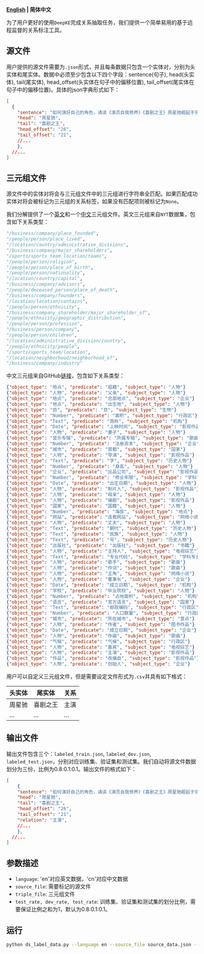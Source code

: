 <p align="left">
  <b> <a href="https://github.com/zjunlp/DeepKE/blob/main/example/re/prepare-data/README.md">English</a> | 简体中文</b>
</p>

为了用户更好的使用`DeepKE`完成关系抽取任务，我们提供一个简单易用的基于远程监督的关系标注工具。

## 源文件

用户提供的源文件需要为`.json`形式，并且每条数据只包含一个实体对，分别为头实体和尾实体。数据中必须至少包含以下四个字段：sentence(句子), head(头实体), tail(尾实体), head_offset(头实体在句子中的偏移位置), tail_offset(尾实体在句子中的偏移位置)。具体的json字典形式如下：

```json
[
  {
    "sentence": "如何演好自己的角色，请读《演员自我修养》《喜剧之王》周星驰崛起于穷困潦倒之中的独门秘笈",
    "head": "周星驰",
    "tail": "喜剧之王",
    "head_offset": "26",
    "tail_offset": "21",
    //...
	},
  //...
]
```

## 三元组文件

源文件中的实体对将会与三元组文件中的三元组进行字符串全匹配。如果匹配成功实体对将会被标记为三元组的关系标签，如果没有匹配项则被标记为`None`。

我们分解提供了一个[英文](https://drive.google.com/drive/folders/1HHkm3RBI3okiu8jGs-Wn0vP_-0hz7pb2?usp=sharing)和一个[中文](https://drive.google.com/file/d/1YpaMpivodG39p53MM9sMpB41q4EoiQhH/view?usp=sharing)三元组文件。英文三元组来自`NYT`数据集，包含如下关系类型：

```python
"/business/company/place_founded",
"/people/person/place_lived",
"/location/country/administrative_divisions",
"/business/company/major_shareholders",
"/sports/sports_team_location/teams",
"/people/person/religion",
"/people/person/place_of_birth",
"/people/person/nationality",
"/location/country/capital",
"/business/company/advisors",
"/people/deceased_person/place_of_death",
"/business/company/founders",
"/location/location/contains",
"/people/person/ethnicity",
"/business/company_shareholder/major_shareholder_of",
"/people/ethnicity/geographic_distribution",
"/people/person/profession",
"/business/person/company",
"/people/person/children",
"/location/administrative_division/country",
"/people/ethnicity/people",
"/sports/sports_team/location",
"/location/neighborhood/neighborhood_of",
"/business/company/industry"
```

中文三元组来自GitHub[链接](https://github.com/DannyLee1991/ExtractTriples)，包含如下关系类型：

```json
{"object_type": "地点", "predicate": "祖籍", "subject_type": "人物"}
{"object_type": "人物", "predicate": "父亲", "subject_type": "人物"}
{"object_type": "地点", "predicate": "总部地点", "subject_type": "企业"}
{"object_type": "地点", "predicate": "出生地", "subject_type": "人物"}
{"object_type": "目", "predicate": "目", "subject_type": "生物"}
{"object_type": "Number", "predicate": "面积", "subject_type": "行政区"}
{"object_type": "Text", "predicate": "简称", "subject_type": "机构"}
{"object_type": "Date", "predicate": "上映时间", "subject_type": "影视作品"}
{"object_type": "人物", "predicate": "妻子", "subject_type": "人物"}
{"object_type": "音乐专辑", "predicate": "所属专辑", "subject_type": "歌曲"}
{"object_type": "Number", "predicate": "注册资本", "subject_type": "企业"}
{"object_type": "城市", "predicate": "首都", "subject_type": "国家"}
{"object_type": "人物", "predicate": "导演", "subject_type": "影视作品"}
{"object_type": "Text", "predicate": "字", "subject_type": "历史人物"}
{"object_type": "Number", "predicate": "身高", "subject_type": "人物"}
{"object_type": "企业", "predicate": "出品公司", "subject_type": "影视作品"}
{"object_type": "Number", "predicate": "修业年限", "subject_type": "学科专业"}
{"object_type": "Date", "predicate": "出生日期", "subject_type": "人物"}
{"object_type": "人物", "predicate": "制片人", "subject_type": "影视作品"}
{"object_type": "人物", "predicate": "母亲", "subject_type": "人物"}
{"object_type": "人物", "predicate": "编剧", "subject_type": "影视作品"}
{"object_type": "国家", "predicate": "国籍", "subject_type": "人物"}
{"object_type": "Number", "predicate": "海拔", "subject_type": "地点"}
{"object_type": "网站", "predicate": "连载网站", "subject_type": "网络小说"}
{"object_type": "人物", "predicate": "丈夫", "subject_type": "人物"}
{"object_type": "Text", "predicate": "朝代", "subject_type": "历史人物"}
{"object_type": "Text", "predicate": "民族", "subject_type": "人物"}
{"object_type": "Text", "predicate": "号", "subject_type": "历史人物"}
{"object_type": "出版社", "predicate": "出版社", "subject_type": "书籍"}
{"object_type": "人物", "predicate": "主持人", "subject_type": "电视综艺"}
{"object_type": "Text", "predicate": "专业代码", "subject_type": "学科专业"}
{"object_type": "人物", "predicate": "歌手", "subject_type": "歌曲"}
{"object_type": "人物", "predicate": "作词", "subject_type": "歌曲"}
{"object_type": "人物", "predicate": "主角", "subject_type": "网络小说"}
{"object_type": "人物", "predicate": "董事长", "subject_type": "企业"}
{"object_type": "Date", "predicate": "成立日期", "subject_type": "机构"}
{"object_type": "学校", "predicate": "毕业院校", "subject_type": "人物"}
{"object_type": "Number", "predicate": "占地面积", "subject_type": "机构"}
{"object_type": "语言", "predicate": "官方语言", "subject_type": "国家"}
{"object_type": "Text", "predicate": "邮政编码", "subject_type": "行政区"}
{"object_type": "Number", "predicate": "人口数量", "subject_type": "行政区"}
{"object_type": "城市", "predicate": "所在城市", "subject_type": "景点"}
{"object_type": "人物", "predicate": "作者", "subject_type": "图书作品"}
{"object_type": "Date", "predicate": "成立日期", "subject_type": "企业"}
{"object_type": "人物", "predicate": "作曲", "subject_type": "歌曲"}
{"object_type": "气候", "predicate": "气候", "subject_type": "行政区"}
{"object_type": "人物", "predicate": "嘉宾", "subject_type": "电视综艺"}
{"object_type": "人物", "predicate": "主演", "subject_type": "影视作品"}
{"object_type": "作品", "predicate": "改编自", "subject_type": "影视作品"}
{"object_type": "人物", "predicate": "创始人", "subject_type": "企业"}
```

用户可以自定义三元组文件，但是需要设定文件形式为`.csv`并具有如下格式：

| 头实体 | 尾实体   | 关系 |
| ------ | -------- | ---- |
| 周星驰 | 喜剧之王 | 主演 |
| ...    | ...      | ...  |

## 输出文件

输出文件包含三个：`labeled_train.json`, `labeled_dev.json`, `labeled_test.json`，分别对应训练集、验证集和测试集。我们自动将源文件数据划分为三份，比例为0.8:0.1:0.1。输出文件的格式如下：

```json
[
	{
    "sentence": "如何演好自己的角色，请读《演员自我修养》《喜剧之王》周星驰崛起于穷困潦倒之中的独门秘笈",
    "head": "周星驰",
    "tail": "喜剧之王",
    "head_offset": "26",
    "tail_offset": "21",
    "relation": "主演",
    //...
	},
  //...
]
```

## 参数描述

- `language`: 'en'对应英文数据，'cn'对应中文数据
- `source_file`: 需要标记的源文件
- `triple_file`: 三元组文件
- `test_rate, dev_rate, test_rate`:  训练集、验证集和测试集的划分比例，需要保证比例之和为1，默认为0.8:0.1:0.1。

## 运行

```bash
python ds_label_data.py --language en --source_file source_data.json --triple_file triple_file.csv
```

